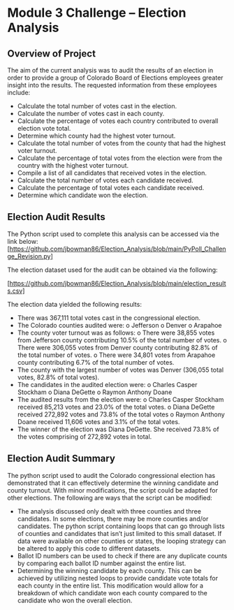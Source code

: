 # Module 3 Challenge – Election Analysis 

## Overview of Project

The aim of the current analysis was to audit the results of an election in order to provide a group of Colorado Board of Elections employees greater insight into the results.  The requested information from these employees include:

-	Calculate the total number of votes cast in the election.
-	Calculate the number of votes cast in each county.
-	Calculate the percentage of votes each country contributed to overall election vote total.
-	Determine which county had the highest voter turnout.
-	Calculate the total number of votes from the county that had the highest voter turnout.
-	Calculate the percentage of total votes from the election were from the country with the highest voter turnout.
-	Compile a list of all candidates that received votes in the election.
-	Calculate the total number of votes each candidate received.
-	Calculate the percentage of total votes each candidate received.
-	Determine which candidate won the election.

## Election Audit Results

The Python script used to complete this analysis can be accessed via the link below:
[https://github.com/jbowman86/Election_Analysis/blob/main/PyPoll_Challenge_Revision.py]

The election dataset used for the audit can be obtained via the following:

[https://github.com/jbowman86/Election_Analysis/blob/main/election_results.csv]

The election data yielded the following results:

-	There was 367,111 total votes cast in the congressional election.
-	The Colorado counties audited were:
o	Jefferson
o	Denver
o	Arapahoe
-	The county voter turnout was as follows:
o	There were 38,855 votes from Jefferson county contributing 10.5% of the total number of votes. 
o	There were 306,055 votes from Denver county contributing 82.8% of the total number of votes. 
o	There were 34,801 votes from Arapahoe county contributing 6.7% of the total number of votes.
-	The county with the largest number of votes was Denver (306,055 total votes, 82.8% of total votes).
-	The candidates in the audited election were:
o	Charles Casper Stockham
o	Diana DeGette
o	Raymon Anthony Doane
-	The audited results from the election were:
o	Charles Casper Stockham received 85,213 votes and 23.0% of the total votes.
o	Diana DeGette received 272,892 votes and 73.8% of the total votes
o	Raymon Anthony Doane received 11,606 votes and 3.1% of the total votes.
-	The winner of the election was Diana DeGette.  She received 73.8% of the votes comprising of 272,892 votes in total.

## Election Audit Summary

The python script used to audit the Colorado congressional election has demonstrated that it can effectively determine the winning candidate and county turnout.  With minor modifications, the script could be adapted for other elections.  The following are ways that the script can be modified:

-	The analysis discussed only dealt with three counties and three candidates.  In some elections, there may be more counties and/or candidates.  The python script containing loops that can go through lists of counties and candidates that isn’t just limited to this small dataset.  If data were available on other counties or states, the looping strategy can be altered to apply this code to different datasets.
-	Ballot ID numbers can be used to check if there are any duplicate counts by comparing each ballot ID number against the entire list.
-	Determining the winning candidate by each county.  This can be achieved by utilizing nested loops to provide candidate vote totals for each county in the entire list.  This modification would allow for a breakdown of which candidate won each county compared to the candidate who won the overall election. 


